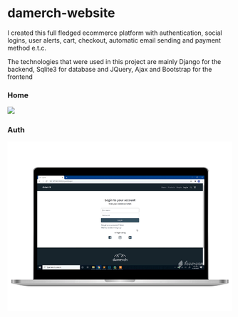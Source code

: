 # damerch-website

I created this full fledged ecommerce platform with authentication, social logins, user alerts, cart, checkout, automatic email sending and payment method e.t.c.

The technologies that were used in this project are mainly Django for the backend, Sqlite3 for database and JQuery, Ajax and Bootstrap for the frontend

### Home

<p><img src="https://github.com/ahmed-dys99/damerch-website/blob/main/demo/demo-home.gif" width="600"></p>

### Auth

<p><img src="https://github.com/ahmed-dys99/damerch-website/blob/main/demo/demo-auth.gif" width="600"></p>

